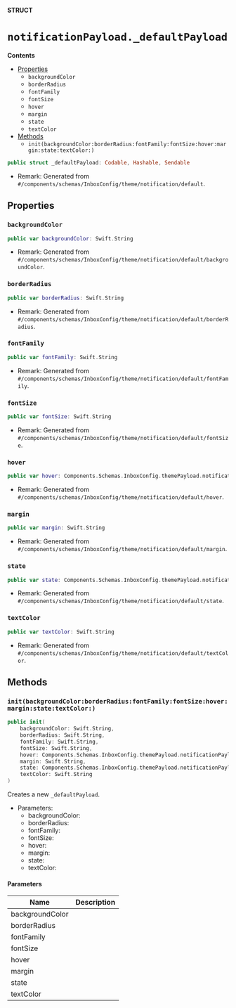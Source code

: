 **STRUCT**

# `notificationPayload._defaultPayload`

**Contents**

- [Properties](#properties)
  - `backgroundColor`
  - `borderRadius`
  - `fontFamily`
  - `fontSize`
  - `hover`
  - `margin`
  - `state`
  - `textColor`
- [Methods](#methods)
  - `init(backgroundColor:borderRadius:fontFamily:fontSize:hover:margin:state:textColor:)`

```swift
public struct _defaultPayload: Codable, Hashable, Sendable
```

- Remark: Generated from `#/components/schemas/InboxConfig/theme/notification/default`.

## Properties
### `backgroundColor`

```swift
public var backgroundColor: Swift.String
```

- Remark: Generated from `#/components/schemas/InboxConfig/theme/notification/default/backgroundColor`.

### `borderRadius`

```swift
public var borderRadius: Swift.String
```

- Remark: Generated from `#/components/schemas/InboxConfig/theme/notification/default/borderRadius`.

### `fontFamily`

```swift
public var fontFamily: Swift.String
```

- Remark: Generated from `#/components/schemas/InboxConfig/theme/notification/default/fontFamily`.

### `fontSize`

```swift
public var fontSize: Swift.String
```

- Remark: Generated from `#/components/schemas/InboxConfig/theme/notification/default/fontSize`.

### `hover`

```swift
public var hover: Components.Schemas.InboxConfig.themePayload.notificationPayload._defaultPayload.hoverPayload?
```

- Remark: Generated from `#/components/schemas/InboxConfig/theme/notification/default/hover`.

### `margin`

```swift
public var margin: Swift.String
```

- Remark: Generated from `#/components/schemas/InboxConfig/theme/notification/default/margin`.

### `state`

```swift
public var state: Components.Schemas.InboxConfig.themePayload.notificationPayload._defaultPayload.statePayload?
```

- Remark: Generated from `#/components/schemas/InboxConfig/theme/notification/default/state`.

### `textColor`

```swift
public var textColor: Swift.String
```

- Remark: Generated from `#/components/schemas/InboxConfig/theme/notification/default/textColor`.

## Methods
### `init(backgroundColor:borderRadius:fontFamily:fontSize:hover:margin:state:textColor:)`

```swift
public init(
    backgroundColor: Swift.String,
    borderRadius: Swift.String,
    fontFamily: Swift.String,
    fontSize: Swift.String,
    hover: Components.Schemas.InboxConfig.themePayload.notificationPayload._defaultPayload.hoverPayload? = nil,
    margin: Swift.String,
    state: Components.Schemas.InboxConfig.themePayload.notificationPayload._defaultPayload.statePayload? = nil,
    textColor: Swift.String
)
```

Creates a new `_defaultPayload`.

- Parameters:
  - backgroundColor:
  - borderRadius:
  - fontFamily:
  - fontSize:
  - hover:
  - margin:
  - state:
  - textColor:

#### Parameters

| Name | Description |
| ---- | ----------- |
| backgroundColor |  |
| borderRadius |  |
| fontFamily |  |
| fontSize |  |
| hover |  |
| margin |  |
| state |  |
| textColor |  |